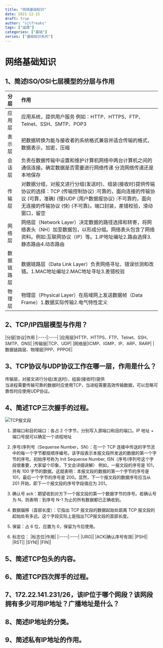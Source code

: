 ```yaml
---
title: "网络基础知识"
date: 2021-12-15
draft: true
author: "sjtfreaks"
tags: ["运维"]
categories: ["基础"]
series: ["基础知识系列"]
---
```


# 网络基础知识

## 1、简述ISO/OSI七层模型的分层与作用
|分层|作用|
|:----|:----|
|应用层|应用系统，提供用户服务 例如：HTTP、HTTPS、FTP、Telnet、SSH、SMTP、POP3|
|表示层|把数据转换为能与接收者的系统格式兼容并适合传输的格式，数据表示，加密，压缩|
|会话层|负责在数据传输中设置和维护计算机网络中两台计算机之间的通信连接。确定数据是否需要进行网络传递 分流网络传递还是本地保存|
|传输层|对数据分组，对报文进行分组(发送时)、组装(接收时)提供传输协议的选择：TCP (传输控制协议) :可靠的，面向连接的传输协议 (可靠，准确) (慢)UDP (用户数据报协议) :不可靠的，面向无连接的传输协议 (快) (不可靠)。端口封装，差错校验，滑动窗口，留空|
|网络层|网络层（Network Layer）决定数据的路径选择和转寄，将网络表头（NH）加至数据包，以形成分组。网络表头包含了网络资料。例如:互联网协议（IP）等。1.IP地址编址2.路由选择3.静态路由4.动态路由
|数据链路层|数据链路层（Data Link Layer）负责网络寻址、错误侦测和改错。1.MAC地址编址2.MAC地址寻址3.差错校验|
|物理层|物理层（Physical Layer）在局域网上发送数据帧（Data Frame）1.数据实际传输2.电气特性定义|

## 2、TCP/IP四层模型与作用？
|分层|协议|作用
|:----|:----|
|应用层|HTTP、HTTPS、FTP、Telnet、SSH、SMTP、DNS|
|传输层|TCP、UDP|
|网络层|ICMP、IGMP、IP、ARP、RARP|
|数据链路层、物理层|PPP、PPPOE|
## 3、TCP协议与UDP协议工作在哪一层，作用是什么？
传输层，对报文进行分组(发送时)、组装(接收时)提供  
当进程需要传输可靠的数据时应使用TCP，当进程需要高效传输数据，可以忽略可靠性时应使用UDP协议。
## 4、简述TCP三次握手的过程。
![TCP报文段](/images/tcp.png)  
1. 源端口和目的端口：各占 2 个字节，分别写入源端口和目的端口。IP 地址 + 端口号就可以确定一个进程地址
2. 序号/序列号（Sequense Number，SN）：在一个 TCP 连接中传送的字节流中的每一个字节都按顺序编号。该字段表示本报文段所发送的数据的第一个字节的序号。初始序号称为 Init Sequense Number, ISN（序号/序列号这个字段很重要，大家留个印象，下文会详细讲解）
例如，一报文段的序号是 101，共有 100 字节的数据。这就表明：本报文段的数据的第一个字节的序号是 101，最后一个字节的序号是 200。显然，下一个报文段的数据序号应当从 201 开始，即下一个报文段的序号字段值应为 201。

3. 确认号 ack：期望收到对方下一个报文段的第一个数据字节的序号。若确认号为 N，则表明：到序号 N-1 为止的所有数据都已正确收到。
4. 数据偏移（首部长度）：它指出 TCP 报文段的数据起始处距离 TCP 报文段的起始处有多远。这个字段实际上是指出TCP报文段的首部长度。
5. 保留：占 6 位，应置为 0，保留为今后使用。
6. 标志位：
|标志位|作用|
|:----|:----|
|URG||
|ACK|确认序号有效|
|PSH||
|RST||
|SYN||
|FIN||
## 5、简述TCP包头的内容。

## 6、简述TCP四次挥手的过程。

## 7、172.22.141.231/26，该IP位于哪个网段？该网段拥有多少可用IP地址？广播地址是什么？

## 8、简述IP地址的分类。

## 9、简述私有IP地址的作用。